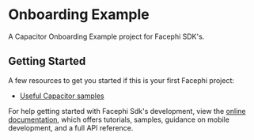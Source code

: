 # Onboarding Example

A Capacitor Onboarding Example project for Facephi SDK's.

## Getting Started

A few resources to get you started if this is your first Facephi project:

- [Useful Capacitor samples](https://github.com/facephi/sdk-mobile-capacitor-samples/tree/master/2.0.0/example-classic)

For help getting started with Facephi Sdk's development, view the
[online documentation](https://facephi.github.io/sdk-mobile-documentation/docs/capacitor/Mobile_SDK), which offers tutorials,
samples, guidance on mobile development, and a full API reference.
